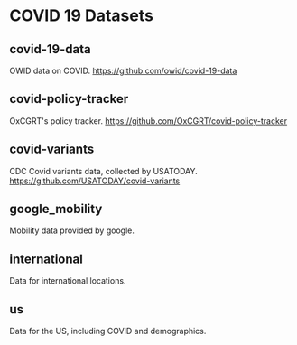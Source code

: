 # COVID 19 Datasets

## covid-19-data
OWID data on COVID. https://github.com/owid/covid-19-data

## covid-policy-tracker
OxCGRT's policy tracker. https://github.com/OxCGRT/covid-policy-tracker

## covid-variants
CDC Covid variants data, collected by USATODAY. https://github.com/USATODAY/covid-variants

## google_mobility
Mobility data provided by google.

## international
Data for international locations.

## us

Data for the US, including COVID and demographics.
